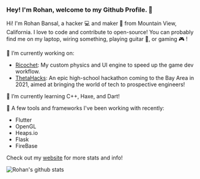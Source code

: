 ### Hey! I'm Rohan, welcome to my Github Profile. 👋

Hi! I'm Rohan Bansal, a hacker 💻 and maker :hammer: from Mountain View, California. I love to code and contribute to open-source! You can probably find me on my laptop, wiring something, playing guitar :guitar:, or gaming :video_game: !

🔭 I’m currently working on:

- [Ricochet](https://github.com/Rohan-Bansal/Ricochet): My custom physics and UI engine to speed up the game dev workflow. 
- [ThetaHacks](https://thetahacks.tech): An epic high-school hackathon coming to the Bay Area in 2021, aimed at bringing the world of tech to prospective engineers!

🌱 I’m currently learning C++, Haxe, and Dart!

:game_die: A few tools and frameworks I've been working with recently:

- Flutter
- OpenGL
- Heaps.io
- Flask
- FireBase

Check out my [website](https://rohanbansal.me) for more stats and info!

![Rohan's github stats](https://github-readme-stats.vercel.app/api?username=rohan-bansal&show_icons=true&hide_border=true&count_private=true&theme=dracula&hide=issues)
